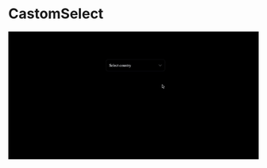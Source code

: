 # CastomSelect

![Image alt](https://github.com/AntonGorbenkoo/CastomSelect/raw/main/src/gif/CS.gif)
